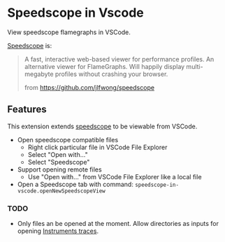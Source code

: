 # Speedscope in Vscode

View speedscope flamegraphs in VSCode.

[Speedscope](https://www.speedscope.app/) is:

> A fast, interactive web-based viewer for performance profiles.
> An alternative viewer for FlameGraphs.
> Will happily display multi-megabyte profiles without crashing your browser.
>
> from https://github.com/jlfwong/speedscope

## Features

This extension extends [speedscope](https://github.com/jlfwong/speedscope) to be viewable from VSCode.

- Open speedscope compatible files
  - Right click particular file in VSCode File Explorer
  - Select "Open with..."
  - Select "Speedscope"
- Support opening remote files
  - Use "Open with..." from VSCode File Explorer like a local file
- Open a Speedscope tab with command: `speedscope-in-vscode.openNewSpeedscopeView`

### TODO

- Only files an be opened at the moment. Allow directories as inputs for opening [Instruments traces](https://help.apple.com/instruments/mac/10.0/).
